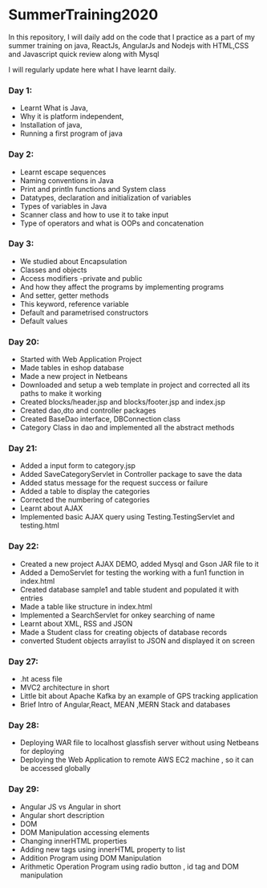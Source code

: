 # SummerTraining2020
In this repository, I will daily add on the code that I practice as a part of my summer training on java, ReactJs, AngularJs and Nodejs with HTML,CSS and Javascript quick review along with Mysql

I will regularly update here what I have learnt daily.

### Day 1:
- Learnt What is Java, 
- Why it is platform independent,
- Installation of java,
- Running a first program of java

### Day 2: 
- Learnt escape sequences
- Naming conventions in Java
- Print and println functions and System class 
- Datatypes, declaration and initialization of variables
- Types of variables in Java
- Scanner class and how to use it to take input 
- Type of operators and what is OOPs and concatenation

### Day 3:
- We studied about Encapsulation
- Classes and objects
- Access modifiers -private and public 
- And how they affect the programs by implementing programs 
- And setter, getter methods
- This keyword, reference variable 
- Default and parametrised constructors 
- Default values 

### Day 20:
- Started with Web Application Project 
- Made tables in eshop database
- Made a new project in Netbeans 
- Downloaded and setup a web template in project and corrected all its paths to make it working
- Created blocks/header.jsp and blocks/footer.jsp and index.jsp 
- Created dao,dto and controller packages
- Created BaseDao interface, DBConnection class
- Category Class in dao and implemented all the abstract methods

### Day 21:
- Added a input form to category.jsp
- Added SaveCategoryServlet in Controller package to save the data
- Added status message for the request success or failure
- Added a table to display the categories
- Corrected the numbering of categories
- Learnt about AJAX
- Implemented basic AJAX query using Testing.TestingServlet and testing.html

### Day 22:
- Created a new project AJAX DEMO, added Mysql and Gson JAR file to it
- Added a DemoServlet for testing the working with a fun1 function in index.html
- Created database sample1 and table student and populated it with entries
- Made a table like structure in index.html
- Implemented a SearchServlet for onkey searching of name
- Learnt about XML, RSS and JSON
- Made a Student class for creating objects of database records
- converted Student objects arraylist to JSON and displayed it on screen

### Day 27:
- .ht acess file
- MVC2 architecture in short
- Little bit about Apache Kafka by an example of GPS tracking application
- Brief Intro of Angular,React, MEAN ,MERN Stack and databases

### Day 28:
- Deploying WAR file to localhost glassfish server without using Netbeans for deploying
- Deploying the Web Application to remote AWS EC2 machine , so it can be accessed globally

### Day 29:
- Angular JS vs Angular in short
- Angular short description
- DOM
- DOM Manipulation accessing elements
- Changing innerHTML properties
- Adding new tags using innerHTML property to list
- Addition Program using DOM Manipulation
- Arithmetic Operation Program using radio button , id tag and DOM manipulation
